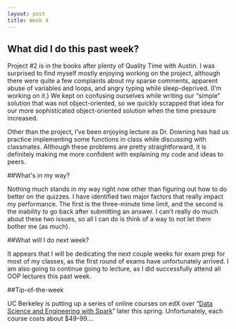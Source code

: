 ```yaml
---
layout: post
title: Week 4
---
```


## What did I do this past week?

Project #2 is in the books after plenty of Quality Time with Austin. I was surprised to find myself mostly enjoying working on the project, although there were quite a few complaints about my sparse comments, apparent abuse of variables and loops, and angry typing while sleep-deprived. (I’m working on it.) We kept on confusing ourselves while writing our “simple” solution that was not object-oriented, so we quickly scrapped that idea for our more sophisticated object-oriented solution when the time pressure increased.

Other than the project, I’ve been enjoying lecture as Dr. Downing has had us practice implementing some functions in class while discussing with classmates. Although these problems are pretty straightforward, it is definitely making me more confident with explaining my code and ideas to peers.

##What's in my way?

Nothing much stands in my way right now other than figuring out how to do better on the quizzes. I have identified two major factors that really impact my performance. The first is the three-minute time limit, and the second is the inability to go back after submitting an answer. I can’t really do much about these two issues, so all I can do is think of a way to not let them bother me (as much).

##What will I do next week?

It appears that I will be dedicating the next couple weeks for exam prep for most of my classes, as the first round of exams have unfortunately arrived. I am also going to continue going to lecture, as I did successfully attend all OOP lectures this past week.

##Tip-of-the-week

UC Berkeley is putting up a series of online courses on edX over “[Data Science and Engineering with Spark](https://www.edx.org/xseries/data-science-engineering-spark)” later this spring. Unfortunately, each course costs about $49-99….
